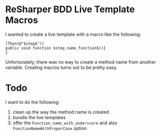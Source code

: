 # ReSharper BDD Live Template Macros
I wanted to create a live template with a macro like the following:

    [Then(@"$step$")]
    public void function $step_name_function$(){
    }

Unfortunately, there was no way to create a method name from another variable. Creating 
macros turns out to be pretty easy.

# Todo

I want to do the following:
1. clean up the way the method name is created
2. bundle the live templates
3. offer the `Function_name_with_underscore` and also `FunctionNameWithProperCase` option


